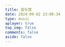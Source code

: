 ```yaml
---
title: 音乐馆
date: 2024-09-02 23:08:34
type: music
aplayer: true
top_img: false
comments: false
aside: false
---
```

